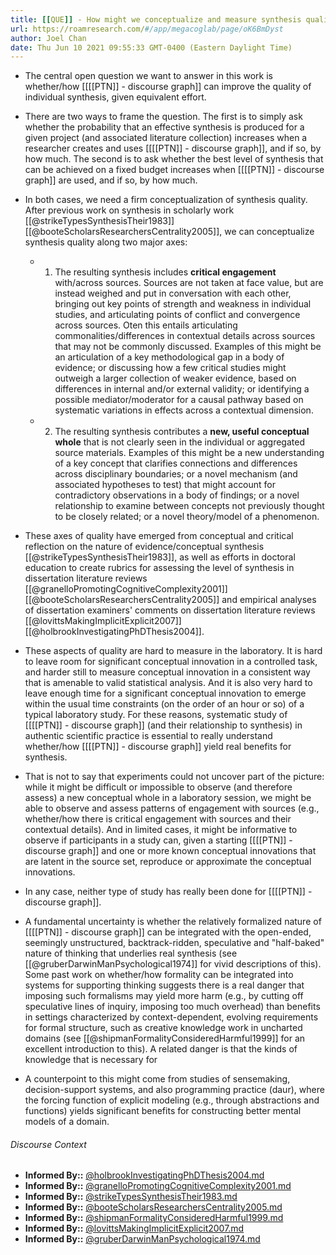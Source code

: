 ```yaml
---
title: [[QUE]] - How might we conceptualize and measure synthesis quality?
url: https://roamresearch.com/#/app/megacoglab/page/oK6BmDyst
author: Joel Chan
date: Thu Jun 10 2021 09:55:33 GMT-0400 (Eastern Daylight Time)
---
```


- The central open question we want to answer in this work is whether/how [[[[PTN]] - discourse graph]] can improve the quality of individual synthesis, given equivalent effort.
- There are two ways to frame the question. The first is to simply ask whether the probability that an effective synthesis is produced for a given project (and associated literature collection) increases when a researcher creates and uses [[[[PTN]] - discourse graph]], and if so, by how much. The second is to ask whether the best level of synthesis that can be achieved on a fixed budget increases when [[[[PTN]] - discourse graph]] are used, and if so, by how much.
- In both cases, we need a firm conceptualization of synthesis quality. After previous work on synthesis in scholarly work [[@strikeTypesSynthesisTheir1983]][[@booteScholarsResearchersCentrality2005]], we can conceptualize synthesis quality along two major axes:

    - 1) The resulting synthesis includes **critical engagement** with/across sources. Sources are not taken at face value, but are instead weighed and put in conversation with each other, bringing out key points of strength and weakness in individual studies, and articulating points of conflict and convergence across sources. Oten this entails articulating commonalities/differences in contextual details across sources that may not be commonly discussed. Examples of this might be an articulation of a key methodological gap in a body of evidence; or discussing how a few critical studies might outweigh a larger collection of weaker evidence, based on differences in internal and/or external validity; or identifying a possible mediator/moderator for a causal pathway based on systematic variations in effects across a contextual dimension.

    - 2) The resulting synthesis contributes a **new, useful conceptual whole** that is not clearly seen in the individual or aggregated source materials. Examples of this might be a new understanding of a key concept that clarifies connections and differences across disciplinary boundaries; or a novel mechanism (and associated hypotheses to test) that might account for contradictory observations in a body of findings; or a novel relationship to examine between concepts not previously thought to be closely related; or a novel theory/model of a phenomenon.
- These axes of quality have emerged from conceptual and critical reflection on the nature of evidence/conceptual synthesis [[@strikeTypesSynthesisTheir1983]], as well as efforts in doctoral education to create rubrics for assessing the level of synthesis in dissertation literature reviews [[@granelloPromotingCognitiveComplexity2001]][[@booteScholarsResearchersCentrality2005]] and empirical analyses of dissertation examiners' comments on dissertation literature reviews [[@lovittsMakingImplicitExplicit2007]][[@holbrookInvestigatingPhDThesis2004]].
- These aspects of quality are hard to measure in the laboratory. It is hard to leave room for significant conceptual innovation in a controlled task, and harder still to measure conceptual innovation in a consistent way that is amenable to valid statistical analysis. And it is also very hard to leave enough time for a significant conceptual innovation to emerge within the usual time constraints (on the order of an hour or so) of a typical laboratory study. For these reasons, systematic study of [[[[PTN]] - discourse graph]] (and their relationship to synthesis) in authentic scientific practice is essential to really understand whether/how [[[[PTN]] - discourse graph]] yield real benefits for synthesis.
- That is not to say that experiments could not uncover part of the picture: while it might be difficult or impossible to observe (and therefore assess) a new conceptual whole in a laboratory session, we might be able to observe and assess patterns of engagement with sources (e.g., whether/how there is critical engagement with sources and their contextual details). And in limited cases, it might be informative to observe if participants in a study can, given a starting [[[[PTN]] - discourse graph]] and one or more known conceptual innovations that are latent in the source set, reproduce or approximate the conceptual innovations.
- In any case, neither type of study has really been done for [[[[PTN]] - discourse graph]].
- A fundamental uncertainty is whether the relatively formalized nature of [[[[PTN]] - discourse graph]] can be integrated with the open-ended, seemingly unstructured, backtrack-ridden, speculative and "half-baked" nature of thinking that underlies real synthesis (see [[@gruberDarwinManPsychological1974]] for vivid descriptions of this). Some past work on whether/how formality can be integrated into systems for supporting thinking suggests there is a real danger that imposing such formalisms may yield more harm (e.g., by cutting off speculative lines of inquiry, imposing too much overhead) than benefits in settings characterized by context-dependent, evolving requirements for formal structure, such as creative knowledge work in uncharted domains (see [[@shipmanFormalityConsideredHarmful1999]] for an excellent introduction to this). A related danger is that the kinds of knowledge that is necessary for
- A counterpoint to this might come from studies of sensemaking, decision-support systems, and also programming practice (daur), where the forcing function of explicit modeling (e.g., through abstractions and functions) yields significant benefits for constructing better mental models of a domain.

###### Discourse Context

- **Informed By::** [@holbrookInvestigatingPhDThesis2004.md](@holbrookInvestigatingPhDThesis2004.md)
- **Informed By::** [@granelloPromotingCognitiveComplexity2001.md](@granelloPromotingCognitiveComplexity2001.md)
- **Informed By::** [@strikeTypesSynthesisTheir1983.md](@strikeTypesSynthesisTheir1983.md)
- **Informed By::** [@booteScholarsResearchersCentrality2005.md](@booteScholarsResearchersCentrality2005.md)
- **Informed By::** [@shipmanFormalityConsideredHarmful1999.md](@shipmanFormalityConsideredHarmful1999.md)
- **Informed By::** [@lovittsMakingImplicitExplicit2007.md](@lovittsMakingImplicitExplicit2007.md)
- **Informed By::** [@gruberDarwinManPsychological1974.md](@gruberDarwinManPsychological1974.md)

